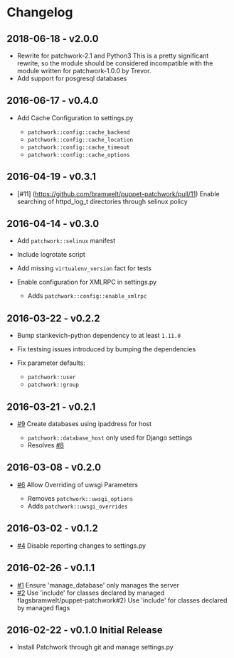 # Changelog

## 2018-06-18 - v2.0.0

* Rewrite for patchwork-2.1 and Python3
  This is a pretty significant rewrite, so the module should be considered
  incompatible with the module written for patchwork-1.0.0 by Trevor.
* Add support for posgresql databases

## 2016-06-17 - v0.4.0

* Add Cache Configuration to settings.py

  * `patchwork::config::cache_backend`
  * `patchwork::config::cache_location`
  * `patchwork::config::cache_timeout`
  * `patchwork::config::cache_options`

## 2016-04-19 - v0.3.1

* [#11] (https://github.com/bramwelt/puppet-patchwork/pull/11) Enable
  searching of httpd\_log\_t directories through selinux policy

## 2016-04-14 - v0.3.0

* Add `patchwork::selinux` manifest
* Include logrotate script
* Add missing `virtualenv_version` fact for tests
* Enable configuration for XMLRPC in settings.py

  * Adds `patchwork::config::enable_xmlrpc`

## 2016-03-22 - v0.2.2

* Bump stankevich-python dependency to at least `1.11.0`
* Fix testsing issues introduced by bumping the dependencies
* Fix parameter defaults:

  * `patchwork::user`
  * `patchwork::group`

## 2016-03-21 - v0.2.1

* [#9](https://github.com/bramwelt/puppet-patchwork/pull/9) Create databases using ipaddress for host

  * `patchwork::database_host` only used for Django settings
  * Resolves [#8](https://github.com/bramwelt/puppet-patchwork/pull/8)

## 2016-03-08 - v0.2.0

* [#6](https://github.com/bramwelt/puppet-patchwork/pull/6) Allow Overriding of uwsgi Parameters

  * Removes `patchwork::uwsgi_options`
  * Adds    `patchwork::uwsgi_overrides`

## 2016-03-02 - v0.1.2

* [#4](https://github.com/bramwelt/puppet-patchwork/pull/4) Disable reporting changes to settings.py

## 2016-02-26 - v0.1.1

* [#1](https://github.com/bramwelt/puppet-patchwork/pull/1) Ensure 'manage_database' only manages the server
* [#2](https://github.com/bramwelt/puppet-patchwork/pull/2) Use 'include' for classes declared by managed flagsbramwelt/puppet-patchwork#2) Use 'include' for classes declared by managed flags

## 2016-02-22 - v0.1.0 Initial Release

* Install Patchwork through git and manage settings.py
